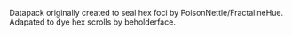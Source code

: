 Datapack originally created to seal hex foci by PoisonNettle/FractalineHue. Adapated to dye hex scrolls by beholderface.
